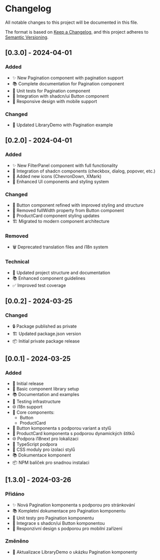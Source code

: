 # Changelog

All notable changes to this project will be documented in this file.

The format is based on [Keep a Changelog](https://keepachangelog.com/en/1.0.0/),
and this project adheres to [Semantic Versioning](https://semver.org/spec/v2.0.0.html).

## [0.3.0] - 2024-04-01

### Added

- ✨ New Pagination component with pagination support
- 📚 Complete documentation for Pagination component
- 🧪 Unit tests for Pagination component
- 🎯 Integration with shadcn/ui Button component
- 🎨 Responsive design with mobile support

### Changed

- 🔄 Updated LibraryDemo with Pagination example

## [0.2.0] - 2024-04-01

### Added

- ✨ New FilterPanel component with full functionality
- 🧩 Integration of shadcn components (checkbox, dialog, popover, etc.)
- 🎨 Added new icons (ChevronDown, XMark)
- 🎯 Enhanced UI components and styling system

### Changed

- 🔄 Button component refined with improved styling and structure
- 🔄 Removed fullWidth property from Button component
- 🔄 ProductCard component styling updates
- 🏗️ Migrated to modern component architecture

### Removed

- 🗑️ Deprecated translation files and i18n system

### Technical

- 🔧 Updated project structure and documentation
- 📚 Enhanced component guidelines
- ✅ Improved test coverage

## [0.0.2] - 2024-03-25

### Changed

- 🔒 Package published as private
- 🏗️ Updated package.json version
- 📦 Initial private package release

## [0.0.1] - 2024-03-25

### Added

- 🎉 Initial release
- 🎨 Basic component library setup
- 📚 Documentation and examples
- 🧪 Testing infrastructure
- 🌐 i18n support
- 🎯 Core components:
  - Button
  - ProductCard
- 🎨 Button komponenta s podporou variant a stylů
- 🎨 ProductCard komponenta s podporou dynamických štítků
- 🌐 Podpora i18next pro lokalizaci
- 🎯 TypeScript podpora
- 🎨 CSS moduly pro izolaci stylů
- 📚 Dokumentace komponent
- 📦 NPM balíček pro snadnou instalaci

## [1.3.0] - 2024-03-26

### Přidáno

- ✨ Nová Pagination komponenta s podporou pro stránkování
- 📚 Kompletní dokumentace pro Pagination komponentu
- 🧪 Unit testy pro Pagination komponentu
- 🎯 Integrace s shadcn/ui Button komponentou
- 🎨 Responzivní design s podporou pro mobilní zařízení

### Změněno

- 🔄 Aktualizace LibraryDemo o ukázku Pagination komponenty

